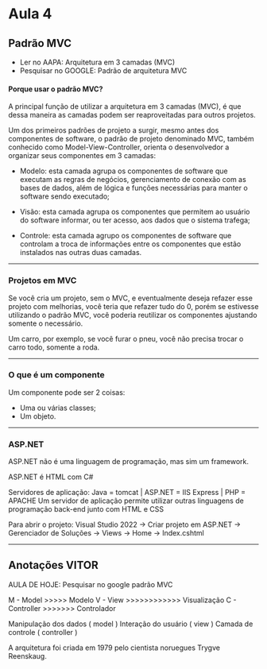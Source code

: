 # Aula 4
## Padrão MVC

- Ler no AAPA: Arquitetura em 3 camadas (MVC)
- Pesquisar no GOOGLE: Padrão de arquitetura MVC

#### Porque usar o padrão MVC?
A principal função de utilizar a arquitetura em 3 camadas (MVC), é que dessa maneira as camadas podem ser reaproveitadas para outros projetos. 

Um dos primeiros padrões de projeto a surgir, mesmo antes dos componentes de software, o padrão de projeto denominado MVC, também conhecido como Model-View-Controller, orienta o desenvolvedor a organizar seus componentes em 3 camadas:

- Modelo: esta camada agrupa os componentes de software que executam as regras de negócios, gerenciamento de conexão com as bases de dados, além de lógica e funções necessárias para manter o software sendo executado;

- Visão: esta camada agrupa os componentes que permitem ao usuário do software informar, ou ter acesso, aos dados que o sistema trafega;

- Controle: esta camada agrupo os componentes de software que controlam a troca de informações entre os componentes que estão instalados nas outras duas camadas.

---

### Projetos em MVC

Se você cria um projeto, sem o MVC, e eventualmente deseja refazer esse projeto com melhorias, você teria que refazer tudo do 0, porém se estivesse utilizando o padrão MVC, você poderia reutilizar os componentes ajustando somente o necessário.

Um carro, por exemplo, se você furar o pneu, você não precisa trocar o carro todo, somente a roda.

---

### O que é um componente
Um componente pode ser 2 coisas:
- Uma ou várias classes;
- Um objeto.

---

### ASP.NET
ASP.NET não é uma linguagem de programação, mas sim um framework.

ASP.NET é HTML com C#

Servidores de aplicação: Java = tomcat | ASP.NET = IIS Express | PHP = APACHE
Um servidor de aplicação permite utilizar outras linguagens de programação back-end junto com HTML e CSS

Para abrir o projeto:
Visual Studio 2022 -> Criar projeto em ASP.NET -> Gerenciador de Soluções -> Views -> Home -> Index.cshtml

---

## Anotações VITOR

AULA DE HOJE:
Pesquisar no google padrão MVC

M - Model >>>>> Modelo
V - View >>>>>>>>>>>> Visualização
C - Controller >>>>>>> Controlador

Manipulação dos dados ( model )
Interação do usuário ( view )
Camada de controle ( controller )

A arquitetura foi criada em 1979 pelo cientista noruegues Trygve Reenskaug.